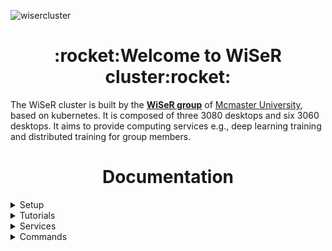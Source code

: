 ![wisercluster](https://user-images.githubusercontent.com/93042200/190935864-d6e43f9c-7aa8-4a4f-bf42-e4d8d9f01cbb.jpg)

<h1 align="center">:rocket:Welcome to WiSeR cluster:rocket:</h1>
  
The WiSeR cluster is built by the **[WiSeR group](https://wiser.cas.mcmaster.ca/)** of [Mcmaster University](https://www.mcmaster.ca/), based on kubernetes. It is composed of three 3080 desktops and six 3060 desktops. It aims to provide computing services e.g., deep learning training and distributed training for group members.</center>

<h1 align="center">Documentation</h1>
<details>
  <summary>Setup</summary>
  
  Please follow the instructions to prepare your desktop. Skip this step if the setup is already done.
### Prepare Your Operating System (OS)
  - Ubuntu20.04 LTS

### Change the Hostname
```python
$ sudo nano /etc/hostname
$ Change the hostname to this format: user-gpu-OS, e.g., renjie-3060-u20, keivan-3080-u20, etc.
# Ctrl+s to save, ctrl+x to exit.
```

### Install GPU Driver
```python
$ sudo apt install nvidia-driver-510
# Reboot the system and run nvidia-smi to check if the driver is working.
```

### Install cuda and cudnn
```python
# Download cuda and cudnn
$ cd /home/Downloads
$ wget https://developer.download.nvidia.com/compute/cuda/11.1.0/local_installers/cuda_11.1.0_455.23.05_linux.run
$ sudo sh cuda_11.1.0_455.23.05_linux.run 
$ wget
$ tar -zxvf 

# Install cuda
$ sudo nano ~/.bashrc
$ export LD_LIBRARY_PATH=$LD_LIBRARY_PATH:/usr/local/cuda/lib64
$ export PATH=$PATH:/usr/local/cuda/bin
$ export CUDA_HOME=/usr/local/cuda
$ source ~/. bashrc

# Install cudnn
$ cd cuda
$ sudo cp -a  include/. /usr/local/cuda/include/
$ sudo cp -a lib64/. /usr/local/cuda/lib64/

# Run nvcc --version to check if cuda is working well.
```

### Install Docker
```python
$ sudo apt update
$ sudo apt install docker.io
```

### Enable GPU in Docker
```python
$ sudo apt install curl
$ curl -s -L https://nvidia.github.io/nvidia-docker/gpgkey | \
  sudo apt-key add -
$ distribution=$(. /etc/os-release;echo $ID$VERSION_ID)
$ curl -s -L https://nvidia.github.io/nvidia-docker/$distribution/nvidia-docker.list | \
  sudo tee /etc/apt/sources.list.d/nvidia-docker.list
$ sudo apt-get update
$ sudo apt-get install -y nvidia-docker2
$ sudo nano /etc/docker/daemon.json
$ add "exec-opts": ["native.cgroupdriver=systemd"], in the first line (DO NOT forget comma).
$ sudo systemctl restart docker
```

### Install Kubernetes
```python
$ sudo apt-get update
$ sudo apt-get install -y apt-transport-https ca-certificates curl
$ sudo curl -fsSLo /usr/share/keyrings/kubernetes-archive-keyring.gpg https://packages.cloud.google.com/apt/doc/apt-key.gpg
$ echo "deb [signed-by=/usr/share/keyrings/kubernetes-archive-keyring.gpg] https://apt.kubernetes.io/ kubernetes-xenial main" | sudo tee /etc/apt/sources.list.d/kubernetes.list
$ sudo apt-get update
$ sudo apt-get install -y kubelet=1.22.11-00  kubeadm=1.22.11-00 kubectl=1.22.11-00
$ sudo apt-mark hold kubelet kubeadm kubectl
```

### Configure Kubernetes
```python
$ sudo swapoff -a
$ sudo nano /etc/fstab and comment the "/swapfile" line.
$ sudo nano /etc/systemd/system/kubelet.service.d/10-kubeadm.conf
$ Add Environment=”cgroup-driver=systemd/cgroup-driver=cgroupfs” after the last “Environment Variable”.
```

### Enable GPU in Kubernetes

- Run on worker nodes

```python
$ sudo nano /etc/docker/daemon.json
$ add "default-runtime": "nvidia", in the first line (DO NOT forget comma).
$ sudo systemctl restart docker
```
  
- Run on master nodes

```python
$ curl -fsSL -o get_helm.sh https://raw.githubusercontent.com/helm/helm/master/scripts/get-helm-3 \
   && chmod 700 get_helm.sh \
   && ./get_helm.sh
$ helm repo add nvdp https://nvidia.github.io/k8s-device-plugin \
   && helm repo update
$ helm install --generate-name nvdp/nvidia-device-plugin --namespace kube-system
```
</details>

<details>
  <summary>Tutorials</summary>
  
The cluster is built based on kubernetes, where codes are run in containers. Before you get started, please go through the following tutorials and get familiar with the basic concepts of [docker](https://www.docker.com/) and [kubernetes](https://kubernetes.io/). Do not be afraid, they are easy! :smile:
  
  - [Docker](https://www.youtube.com/watch?v=3c-iBn73dDE)
  - [Kubernetes](https://www.youtube.com/watch?v=X48VuDVv0do&t=1503s)
</details>

<details>
  <summary>Services</summary>
  
All services supported by the cluster are listed as follows. Currently training and distributed training have been tested. Non-DL workloads, e.g., matlab, c++, should be supported as well. If you have tested them, please let me know. Examples are included in each part, please go through them first before you start your own piece.

### Workload Type
  - [Training](https://github.com/AaspiralMoon/WiSeR_Cluster/tree/master/training)
  - [Distributed Training](https://github.com/AaspiralMoon/WiSeR_Cluster/tree/master/distributed_training)
  
### Other Functionalities (under test)
  - Deploy with priority
  - Resource monitoring
</details>

<details>
  <summary>Commands</summary>
  
Frequently used commands (linux, docker, kubernetes) are listed as follows. Please check this part first when you have trouble.

### Linux Commands

- sudo no password
  
```python
$ sudo visudo
$ [user] ALL=(ALL) NOPASSWD: ALL
# ctrl+x to save and exit
```

- Docker commands without sudo

```python
$ sudo groupadd docker
$ sudo usermod -aG docker [user]
$ newgrp docker
```
  
### Docker Commands
 
- Build a docker image from dockerfile
  
```python
$ sudo docker build -f Dockerfile -t name:tag .
# example: sudo docker build -f Dockerfile -t yolov3:v1 .
```

- Create a container based on docker image
  
```python
$ sudo docker run --gpus all --network host --ipc host --name yolov3 -v local_path:container_path -it name:tag
# example: sudo docker run --gpus all --network host --ipc host --name yolov3 -v /home/renjie/projects/datasets:/usr/src/app/datasets -it yolov3:v1
# --gpus all enable gpu access in container
# --network host enable container to use local network
# --ipc host enable container to share memory with host system
# -v mount local directory to container, usually mount dataset to container
# -it run an interactive instance
```

- Bash into container
  
```python
$ sudo docker exec -it container_name /bin/bash 
# example: sudo docker exec -it yolov3 /bin/bash
```
 
- Check existing docker images
  
```python
$ sudo docker images
# if you have run the "docker commands without sudo" above, "sudo" can be omitted here.
```

- Delete a docker image
  
```python
$ sudo docker rmi image_id
```

- Delete all unused images
  
```python
$ sudo docker image prune --all
```

- Check running containers
  
```python
$ sudo docker ps
# run sudo docker ps -a to check all containers
```

- Stop a running container
  
```python
$ sudo docker stop container_name/container_id
```
  
- Delete a stopped container
  
```python
$ sudo docker rm container_name
```

- Delete all stopped containers
  
```python
$ sudo docker container prune
```
### Kubernetes Commands (run on master node)
  
- Check all nodes in the cluster
  
```python
$ kubectl get nodes -o wide
```
  
- Check running pods in the cluster
  
```python
$ kubectl get pods -o wide
# run kubectl get pods -A to check all pods
```

- Check running services in the cluster
  
```python
$ kubectl get services -o wide
# run kubectl get services -A to check all services
```
  
- Delete a pod
  
```python
$ kubectl delete pods pod_name
# run kubectl delete pods pod_name --grace-period=0 --force to forcefully delete a pod (run this command to delete pods stuck in "terminating" status
```
  
- Create and delete an deployment (most frequently used commands)
  
```python
$ kubectl apply -f deployment.yaml
$ kubectl delete -f deployment.yaml
```

- Check the logs information of a pod
  
```python
$ kubectl logs pod_name
```

- Check the description of a pod
  
```python
$ kubectl describe pod pod_name
```
</details>
